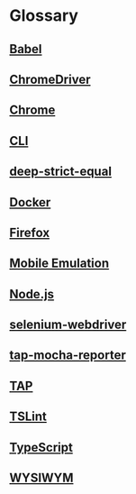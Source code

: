 # Glossary

## [Babel](https://babeljs.io/)

## [ChromeDriver](https://sites.google.com/a/chromium.org/chromedriver/home)

## [Chrome](https://www.google.com/chrome/browser/desktop/index.html)

## [CLI](https://en.wikipedia.org/wiki/Command-line_interface)

## [deep-strict-equal](https://www.npmjs.com/package/deep-strict-equal)

## [Docker](https://www.docker.com/)

## [Firefox](https://www.mozilla.org/en-US/firefox/products/)

## [Mobile Emulation](https://sites.google.com/a/chromium.org/chromedriver/mobile-emulation)

## [Node.js](https://nodejs.org/en/)

## [selenium-webdriver](https://www.npmjs.com/package/selenium-webdriver)

## [tap-mocha-reporter](https://www.npmjs.com/package/tap-mocha-reporter)

## [TAP](https://testanything.org/)

## [TSLint](https://palantir.github.io/tslint/)

## [TypeScript](http://www.typescriptlang.org/)

## [WYSIWYM](https://en.wikipedia.org/wiki/WYSIWYM)

